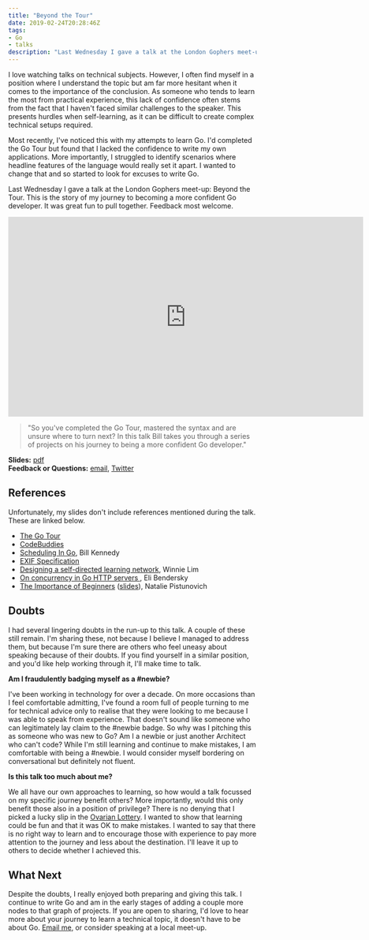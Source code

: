 ```yaml
---
title: "Beyond the Tour"
date: 2019-02-24T20:28:46Z
tags:
- Go
- talks
description: "Last Wednesday I gave a talk at the London Gophers meet-up about life Beyond the Tour. This post includes the video and slides from the talk, but also looks at a couple of the doubts I had going in to the event. Were they justified?"
---
```


I love watching talks on technical subjects. However, I often find myself in a position where I understand the topic but am far more hesitant when it comes to the importance of the conclusion. As someone who tends to learn the most from practical experience, this lack of confidence often stems from the fact that I haven't faced similar challenges to the speaker. This presents hurdles when self-learning, as it can be difficult to create complex technical setups required.

Most recently, I've noticed this with my attempts to learn Go. I'd completed the Go Tour but found that I lacked the confidence to write my own applications. More importantly, I struggled to identify scenarios where headline features of the language would really set it apart.  I wanted to change that and so started to look for excuses to write Go.

Last Wednesday I gave a talk at the London Gophers meet-up: Beyond the Tour. This is the story of my journey to becoming a more confident Go developer. It was great fun to pull together. Feedback most welcome.

<iframe width="720" height="405" src="https://www.youtube-nocookie.com/embed/YbLwiKH88jw" frameborder="0" allow="encrypted-media; picture-in-picture" allowfullscreen></iframe>

> "So you've completed the Go Tour, mastered the syntax and are unsure where to turn next? In this talk Bill takes you through a series of projects on his journey to being a more confident Go developer."

**Slides:** [pdf](/talks/20190220_LondonGophers_BeyondTheTour.pdf)  
**Feedback or Questions:** [email](mailto:bill@billglover.co.uk), [Twitter](https://twitter.com/billglover)

## References

Unfortunately, my slides don't include references mentioned during the talk. These are linked below.

* [The Go Tour][gt]
* [CodeBuddies][cb]
* [Scheduling In Go][sig_pt1], Bill Kennedy
* [EXIF Specification][exif]
* [Designing a self-directed learning network][dasdln], Winnie Lim
* [On concurrency in Go HTTP servers ][ocighs], Eli Bendersky
* [The Importance of Beginners][tiob_talk] ([slides][tiob_slides]), Natalie Pistunovich

## Doubts

I had several lingering doubts in the run-up to this talk. A couple of these still remain. I'm sharing these, not because I believe I managed to address them, but because I'm sure there are others who feel uneasy about speaking because of their doubts. If you find yourself in a similar position, and you'd like help working through it, I'll make time to talk.

**Am I fraudulently badging myself as a #newbie?**

I've been working in technology for over a decade. On more occasions than I feel comfortable admitting, I've found a room full of people turning to me for technical advice only to realise that they were looking to me because I was able to speak from experience. That doesn't sound like someone who can legitimately lay claim to the #newbie badge. So why was I pitching this as someone who was new to Go? Am I a newbie or just another Architect who can't code? While I'm still learning and continue to make mistakes, I am comfortable with being a #newbie. I would consider myself bordering on conversational but definitely not fluent.

**Is this talk too much about me?**

We all have our own approaches to learning, so how would a talk focussed on my specific journey benefit others? More importantly, would this only benefit those also in a position of privilege? There is no denying that I picked a lucky slip in the [Ovarian Lottery][ol]. I wanted to show that learning could be fun and that it was OK to make mistakes. I wanted to say that there is no right way to learn and to encourage those with experience to pay more attention to the journey and less about the destination. I'll leave it up to others to decide whether I achieved this.

## What Next

Despite the doubts, I really enjoyed both preparing and giving this talk. I continue to write Go and am in the early stages of adding a couple more nodes to that graph of projects. If you are open to sharing, I'd love to hear more about your journey to learn a technical topic, it doesn't have to be about Go. [Email me](mailto:bill@billglover.co.uk), or consider speaking at a local meet-up.

[gt]: https://tour.golang.org
[cb]: https://codebuddies.org
[sig_pt1]: https://www.ardanlabs.com/blog/2018/08/scheduling-in-go-part1.html
[sig_pt2]: https://www.ardanlabs.com/blog/2018/08/scheduling-in-go-part2.html
[sig_pt3]: https://www.ardanlabs.com/blog/2018/12/scheduling-in-go-part3.html
[exif]: http://www.exiv2.org/Exif2-2.PDF
[dasdln]: https://medium.com/the-experimental-year/designing-a-self-directed-learning-network-v0-3-8a8a990d0bfe
[ocighs]: https://eli.thegreenplace.net/2019/on-concurrency-in-go-http-servers/
[tiob_talk]: https://www.youtube.com/watch?v=7yMXs9TRvVI
[tiob_slides]: https://speakerdeck.com/godays/the-importance-of-beginners-natalie-pistunovich-fraugster
[ol]: https://www.warrenbuffett.com/buffetts-views-on-luck-life-winning-the-ovarian-lottery/